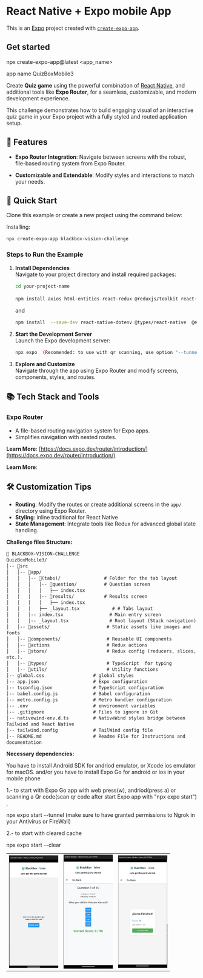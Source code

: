 # **React Native + Expo mobile App** 

This is an [Expo](https://expo.dev) project created with [`create-expo-app`](https://www.npmjs.com/package/create-expo-app).

## Get started

npx create-expo-app@latest <app_name>

app name  QuizBoxMobile3

Create **Quiz game** using the powerful combination of [React Native](https://reactnative.dev/), and additional tools like **Expo Router**, for a seamless, customizable, and modern development experience.

This challenge demonstrates how to build engaging visual of an interactive quiz game in your Expo project with a fully styled and routed application setup.

## **🌟 Features**

- **Expo Router Integration**: Navigate between screens with the robust, file-based routing system from Expo Router.

- **Customizable and Extendable**: Modify styles and interactions to match your needs.

## **🚀 Quick Start**

Clone this example or create a new project using the command below:

Installing:

```sh
npx create-expo-app blackbox-vision-challenge
```

### **Steps to Run the Example**

1. **Install Dependencies**  
   Navigate to your project directory and install required packages:

   ```sh
   cd your-project-name
   
   npm install axios html-entities react-redux @reduxjs/toolkit react-native-reanimated react-native-safe-area-context react-native-screens
   ```
   and 

   ```bash
   npm install  --save-dev react-native-dotenv @types/react-native  @expo/ngrok react-test-renderer jest jest-expo @types/react-test-renderer typescript @types/react
   ```

2. **Start the Development Server**  
   Launch the Expo development server:
   ```sh
   npx expo  (Recomended: to use with qr scanning, use option "--tunnel" to use Ngrok tunneling)
   ```
3. **Explore and Customize**  
   Navigate through the app using Expo Router and modify screens, components, styles, and routes.

## **📚 Tech Stack and Tools**

### **Expo Router**

- A file-based routing navigation system for Expo apps.
- Simplifies navigation with nested routes.

**Learn More**: [https://docs.expo.dev/router/introduction/](https://docs.expo.dev/router/introduction/)

**Learn More**:

## **🛠️ Customization Tips**

- **Routing**: Modify the routes or create additional screens in the `app/` directory using Expo Router.
- **Styling**: inline traditional for React Native
- **State Management**: Integrate tools like Redux for advanced global state handling.


**Challenge files Structure:**

```
📂 BLACKBOX-VISION-CHALLENGE
QuizBoxMobile3/
│-- 📂src
│   │-- 📂app/
│   │   │-- 📂(tabs)/                # Folder for the tab layout
│   │   │   │-- 📂question/          # Question screen
│   │   │   │   ├── index.tsx
│   │   │   │-- 📂results/           # Results screen
│   │   │   │   ├── index.tsx
│   │   │   ├── _layout.tsx            # # Tabs layout
│   │   │-- index.tsx                 # Main entry screen
│   │   │-- _layout.tsx               # Root layout (Stack navigation)
│   │-- 📂assets/                     # Static assets like images and fonts
│   │-- 📂components/                 # Reusable UI components
│   │-- 📂actions                     # Redux actions
│   │-- 📂store/                      # Redux config (reducers, slices, etc.).
│   │-- 📂types/                      # TypeScript  for typing
│   │-- 📂utils/                      # Utility functions
│-- global.css                  # global styles
│-- app.json                    # Expo configuration
│-- tsconfig.json               # TypeScript configuration
│-- babel.config.js             # Babel configuration
│-- metro.config.js             # Metro bundler configuration
│-- .env                        # environment variables
│-- .gitignore                  # Files to ignore in Git
│-- nativewind-env.d.ts         # NativeWind styles bridge between Tailwind and React Native
│-- tailwind.config             # TailWind config file
│-- README.md                   # Readme File for Instructions and documentation
```


**Necessary dependencies:**

You have to install Android SDK for andriod emulator, or Xcode ios emulator for macOS. and/or
you have to install Expo Go for android or ios in your mobile phone

1.- to start with Expo Go app  with web press(w), andriod(press a) or scanning  a Qr code(scan qr code after start Expo app with "npx expo start") , 

npx expo start --tunnel  (make sure to have granted permissions to Ngrok in your Antivirus or FireWall)

2.- to start with cleared cache 

npx expo start --clear

<table>
  <tr>
    <td><img src="./src/assets/images/Captura%20de%20pantalla%202025-02-09%20211054.png" width="130"></td>
    <td><img src="./src/assets/images/Captura%20de%20pantalla%202025-02-09%20211108.png" width="130"></td>
    <td><img src="./src/assets/images/Captura%20de%20pantalla%202025-02-09%20211304.png" width="130"></td>
  </tr>
</table>
